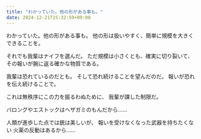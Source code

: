 ```yaml
---
title: "わかっていた。他の形がある事も。"
date: 2024-12-21T15:32:59+09:00
---
```

わかっていた。他の形がある事も。
他の形は扱いやすく、簡単に規模を大きくできることを。

それでも我輩はナイフを選んだ。
ただ規模は小さくとも、確実に切り裂いて、その報いが腕に返る確かな物質である。

我輩は恐れているのだとも。
そして恐れ続けることを望んだのだ。
報いが恐れを伝え続けることで。

これは無秩序にこの力を振るわぬために、
我輩が課した制限だ。

バロングやエストックはヘザガミのもんだから……

人類が進歩した点では銃は美しいが、
報いを受けなくなった武器を持ちたくない
火薬の反動はあるから……
